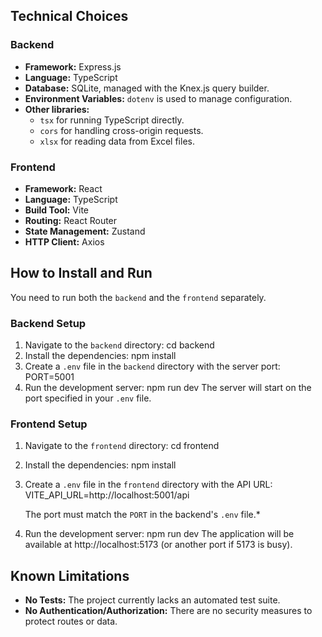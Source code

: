 
## Technical Choices

### Backend
- **Framework:** Express.js
- **Language:** TypeScript
- **Database:** SQLite, managed with the Knex.js query builder.
- **Environment Variables:** `dotenv` is used to manage configuration.
- **Other libraries:**
  - `tsx` for running TypeScript directly.
  - `cors` for handling cross-origin requests.
  - `xlsx` for reading data from Excel files.

### Frontend
- **Framework:** React
- **Language:** TypeScript
- **Build Tool:** Vite
- **Routing:** React Router
- **State Management:** Zustand
- **HTTP Client:** Axios


## How to Install and Run

You need to run both the `backend` and the `frontend` separately.

### Backend Setup
1.  Navigate to the `backend` directory:
    cd backend
2.  Install the dependencies:
    npm install
3.  Create a `.env` file in the `backend` directory with the server port:
    PORT=5001
4.  Run the development server:
    npm run dev
    The server will start on the port specified in your `.env` file.

### Frontend Setup
1.  Navigate to the `frontend` directory:
    cd frontend
2.  Install the dependencies:
    npm install
3.  Create a `.env` file in the `frontend` directory with the API URL:
    VITE_API_URL=http://localhost:5001/api

    The port must match the `PORT` in the backend's `.env` file.*
4.  Run the development server:
    npm run dev
    The application will be available at http://localhost:5173 (or another port if 5173 is busy).

## Known Limitations

- **No Tests:** The project currently lacks an automated test suite.
- **No Authentication/Authorization:** There are no security measures to protect routes or data.